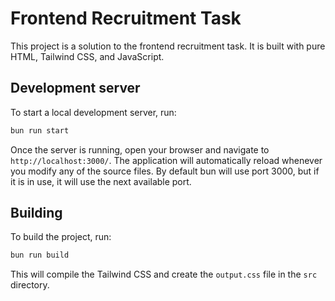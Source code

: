 # Frontend Recruitment Task

This project is a solution to the frontend recruitment task. It is built with pure HTML, Tailwind CSS, and JavaScript.

## Development server

To start a local development server, run:

```bash
bun run start
```

Once the server is running, open your browser and navigate to `http://localhost:3000/`. The application will automatically reload whenever you modify any of the source files. By default bun will use port 3000, but if it is in use, it will use the next available port.

## Building

To build the project, run:

```bash
bun run build
```

This will compile the Tailwind CSS and create the `output.css` file in the `src` directory.
